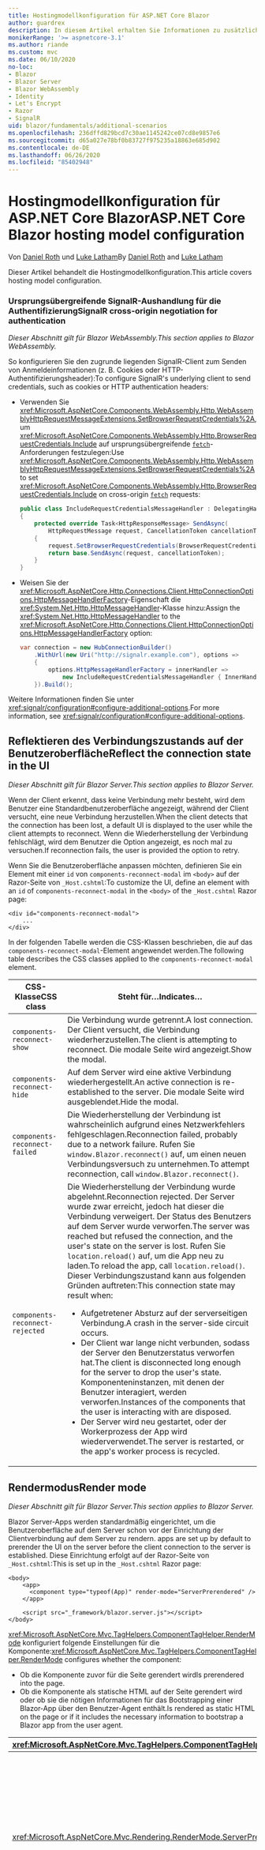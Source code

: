 ```yaml
---
title: Hostingmodellkonfiguration für ASP.NET Core Blazor
author: guardrex
description: In diesem Artikel erhalten Sie Informationen zu zusätzlichen Szenarios für die Blazor-Hostingmodellkonfiguration in ASP.NET Core.
monikerRange: '>= aspnetcore-3.1'
ms.author: riande
ms.custom: mvc
ms.date: 06/10/2020
no-loc:
- Blazor
- Blazor Server
- Blazor WebAssembly
- Identity
- Let's Encrypt
- Razor
- SignalR
uid: blazor/fundamentals/additional-scenarios
ms.openlocfilehash: 236dffd829bcd7c30ae1145242ce07cd8e9857e6
ms.sourcegitcommit: d65a027e78bf0b83727f975235a18863e685d902
ms.contentlocale: de-DE
ms.lasthandoff: 06/26/2020
ms.locfileid: "85402948"
---
```

# <a name="aspnet-core-blazor-hosting-model-configuration"></a><span data-ttu-id="b0c29-103">Hostingmodellkonfiguration für ASP.NET Core Blazor</span><span class="sxs-lookup"><span data-stu-id="b0c29-103">ASP.NET Core Blazor hosting model configuration</span></span>

<span data-ttu-id="b0c29-104">Von [Daniel Roth](https://github.com/danroth27) und [Luke Latham](https://github.com/guardrex)</span><span class="sxs-lookup"><span data-stu-id="b0c29-104">By [Daniel Roth](https://github.com/danroth27) and [Luke Latham](https://github.com/guardrex)</span></span>

<span data-ttu-id="b0c29-105">Dieser Artikel behandelt die Hostingmodellkonfiguration.</span><span class="sxs-lookup"><span data-stu-id="b0c29-105">This article covers hosting model configuration.</span></span>

### <a name="signalr-cross-origin-negotiation-for-authentication"></a><span data-ttu-id="b0c29-106">Ursprungsübergreifende SignalR-Aushandlung für die Authentifizierung</span><span class="sxs-lookup"><span data-stu-id="b0c29-106">SignalR cross-origin negotiation for authentication</span></span>

<span data-ttu-id="b0c29-107">*Dieser Abschnitt gilt für Blazor WebAssembly.*</span><span class="sxs-lookup"><span data-stu-id="b0c29-107">*This section applies to Blazor WebAssembly.*</span></span>

<span data-ttu-id="b0c29-108">So konfigurieren Sie den zugrunde liegenden SignalR-Client zum Senden von Anmeldeinformationen (z. B. Cookies oder HTTP-Authentifizierungsheader):</span><span class="sxs-lookup"><span data-stu-id="b0c29-108">To configure SignalR's underlying client to send credentials, such as cookies or HTTP authentication headers:</span></span>

* <span data-ttu-id="b0c29-109">Verwenden Sie <xref:Microsoft.AspNetCore.Components.WebAssembly.Http.WebAssemblyHttpRequestMessageExtensions.SetBrowserRequestCredentials%2A>, um <xref:Microsoft.AspNetCore.Components.WebAssembly.Http.BrowserRequestCredentials.Include> auf ursprungsübergreifende [`fetch`](https://developer.mozilla.org/docs/Web/API/Fetch_API/Using_Fetch)-Anforderungen festzulegen:</span><span class="sxs-lookup"><span data-stu-id="b0c29-109">Use <xref:Microsoft.AspNetCore.Components.WebAssembly.Http.WebAssemblyHttpRequestMessageExtensions.SetBrowserRequestCredentials%2A> to set <xref:Microsoft.AspNetCore.Components.WebAssembly.Http.BrowserRequestCredentials.Include> on cross-origin [`fetch`](https://developer.mozilla.org/docs/Web/API/Fetch_API/Using_Fetch) requests:</span></span>

  ```csharp
  public class IncludeRequestCredentialsMessageHandler : DelegatingHandler
  {
      protected override Task<HttpResponseMessage> SendAsync(
          HttpRequestMessage request, CancellationToken cancellationToken)
      {
          request.SetBrowserRequestCredentials(BrowserRequestCredentials.Include);
          return base.SendAsync(request, cancellationToken);
      }
  }
  ```

* <span data-ttu-id="b0c29-110">Weisen Sie der <xref:Microsoft.AspNetCore.Http.Connections.Client.HttpConnectionOptions.HttpMessageHandlerFactory>-Eigenschaft die <xref:System.Net.Http.HttpMessageHandler>-Klasse hinzu:</span><span class="sxs-lookup"><span data-stu-id="b0c29-110">Assign the <xref:System.Net.Http.HttpMessageHandler> to the <xref:Microsoft.AspNetCore.Http.Connections.Client.HttpConnectionOptions.HttpMessageHandlerFactory> option:</span></span>

  ```csharp
  var connection = new HubConnectionBuilder()
      .WithUrl(new Uri("http://signalr.example.com"), options =>
      {
          options.HttpMessageHandlerFactory = innerHandler => 
              new IncludeRequestCredentialsMessageHandler { InnerHandler = innerHandler };
      }).Build();
  ```

<span data-ttu-id="b0c29-111">Weitere Informationen finden Sie unter <xref:signalr/configuration#configure-additional-options>.</span><span class="sxs-lookup"><span data-stu-id="b0c29-111">For more information, see <xref:signalr/configuration#configure-additional-options>.</span></span>

## <a name="reflect-the-connection-state-in-the-ui"></a><span data-ttu-id="b0c29-112">Reflektieren des Verbindungszustands auf der Benutzeroberfläche</span><span class="sxs-lookup"><span data-stu-id="b0c29-112">Reflect the connection state in the UI</span></span>

<span data-ttu-id="b0c29-113">*Dieser Abschnitt gilt für Blazor Server.*</span><span class="sxs-lookup"><span data-stu-id="b0c29-113">*This section applies to Blazor Server.*</span></span>

<span data-ttu-id="b0c29-114">Wenn der Client erkennt, dass keine Verbindung mehr besteht, wird dem Benutzer eine Standardbenutzeroberfläche angezeigt, während der Client versucht, eine neue Verbindung herzustellen.</span><span class="sxs-lookup"><span data-stu-id="b0c29-114">When the client detects that the connection has been lost, a default UI is displayed to the user while the client attempts to reconnect.</span></span> <span data-ttu-id="b0c29-115">Wenn die Wiederherstellung der Verbindung fehlschlägt, wird dem Benutzer die Option angezeigt, es noch mal zu versuchen.</span><span class="sxs-lookup"><span data-stu-id="b0c29-115">If reconnection fails, the user is provided the option to retry.</span></span>

<span data-ttu-id="b0c29-116">Wenn Sie die Benutzeroberfläche anpassen möchten, definieren Sie ein Element mit einer `id` von `components-reconnect-modal` im `<body>` auf der Razor-Seite von `_Host.cshtml`:</span><span class="sxs-lookup"><span data-stu-id="b0c29-116">To customize the UI, define an element with an `id` of `components-reconnect-modal` in the `<body>` of the `_Host.cshtml` Razor page:</span></span>

```cshtml
<div id="components-reconnect-modal">
    ...
</div>
```

<span data-ttu-id="b0c29-117">In der folgenden Tabelle werden die CSS-Klassen beschrieben, die auf das `components-reconnect-modal`-Element angewendet werden.</span><span class="sxs-lookup"><span data-stu-id="b0c29-117">The following table describes the CSS classes applied to the `components-reconnect-modal` element.</span></span>

| <span data-ttu-id="b0c29-118">CSS-Klasse</span><span class="sxs-lookup"><span data-stu-id="b0c29-118">CSS class</span></span>                       | <span data-ttu-id="b0c29-119">Steht für&hellip;</span><span class="sxs-lookup"><span data-stu-id="b0c29-119">Indicates&hellip;</span></span> |
| ------------------------------- | ----------------- |
| `components-reconnect-show`     | <span data-ttu-id="b0c29-120">Die Verbindung wurde getrennt.</span><span class="sxs-lookup"><span data-stu-id="b0c29-120">A lost connection.</span></span> <span data-ttu-id="b0c29-121">Der Client versucht, die Verbindung wiederherzustellen.</span><span class="sxs-lookup"><span data-stu-id="b0c29-121">The client is attempting to reconnect.</span></span> <span data-ttu-id="b0c29-122">Die modale Seite wird angezeigt.</span><span class="sxs-lookup"><span data-stu-id="b0c29-122">Show the modal.</span></span> |
| `components-reconnect-hide`     | <span data-ttu-id="b0c29-123">Auf dem Server wird eine aktive Verbindung wiederhergestellt.</span><span class="sxs-lookup"><span data-stu-id="b0c29-123">An active connection is re-established to the server.</span></span> <span data-ttu-id="b0c29-124">Die modale Seite wird ausgeblendet.</span><span class="sxs-lookup"><span data-stu-id="b0c29-124">Hide the modal.</span></span> |
| `components-reconnect-failed`   | <span data-ttu-id="b0c29-125">Die Wiederherstellung der Verbindung ist wahrscheinlich aufgrund eines Netzwerkfehlers fehlgeschlagen.</span><span class="sxs-lookup"><span data-stu-id="b0c29-125">Reconnection failed, probably due to a network failure.</span></span> <span data-ttu-id="b0c29-126">Rufen Sie `window.Blazor.reconnect()` auf, um einen neuen Verbindungsversuch zu unternehmen.</span><span class="sxs-lookup"><span data-stu-id="b0c29-126">To attempt reconnection, call `window.Blazor.reconnect()`.</span></span> |
| `components-reconnect-rejected` | <span data-ttu-id="b0c29-127">Die Wiederherstellung der Verbindung wurde abgelehnt.</span><span class="sxs-lookup"><span data-stu-id="b0c29-127">Reconnection rejected.</span></span> <span data-ttu-id="b0c29-128">Der Server wurde zwar erreicht, jedoch hat dieser die Verbindung verweigert. Der Status des Benutzers auf dem Server wurde verworfen.</span><span class="sxs-lookup"><span data-stu-id="b0c29-128">The server was reached but refused the connection, and the user's state on the server is lost.</span></span> <span data-ttu-id="b0c29-129">Rufen Sie `location.reload()` auf, um die App neu zu laden.</span><span class="sxs-lookup"><span data-stu-id="b0c29-129">To reload the app, call `location.reload()`.</span></span> <span data-ttu-id="b0c29-130">Dieser Verbindungszustand kann aus folgenden Gründen auftreten:</span><span class="sxs-lookup"><span data-stu-id="b0c29-130">This connection state may result when:</span></span><ul><li><span data-ttu-id="b0c29-131">Aufgetretener Absturz auf der serverseitigen Verbindung.</span><span class="sxs-lookup"><span data-stu-id="b0c29-131">A crash in the server-side circuit occurs.</span></span></li><li><span data-ttu-id="b0c29-132">Der Client war lange nicht verbunden, sodass der Server den Benutzerstatus verworfen hat.</span><span class="sxs-lookup"><span data-stu-id="b0c29-132">The client is disconnected long enough for the server to drop the user's state.</span></span> <span data-ttu-id="b0c29-133">Komponenteninstanzen, mit denen der Benutzer interagiert, werden verworfen.</span><span class="sxs-lookup"><span data-stu-id="b0c29-133">Instances of the components that the user is interacting with are disposed.</span></span></li><li><span data-ttu-id="b0c29-134">Der Server wird neu gestartet, oder der Workerprozess der App wird wiederverwendet.</span><span class="sxs-lookup"><span data-stu-id="b0c29-134">The server is restarted, or the app's worker process is recycled.</span></span></li></ul> |

## <a name="render-mode"></a><span data-ttu-id="b0c29-135">Rendermodus</span><span class="sxs-lookup"><span data-stu-id="b0c29-135">Render mode</span></span>

<span data-ttu-id="b0c29-136">*Dieser Abschnitt gilt für Blazor Server.*</span><span class="sxs-lookup"><span data-stu-id="b0c29-136">*This section applies to Blazor Server.*</span></span>

Blazor Server<span data-ttu-id="b0c29-137">-Apps werden standardmäßig eingerichtet, um die Benutzeroberfläche auf dem Server schon vor der Einrichtung der Clientverbindung auf dem Server zu rendern.</span><span class="sxs-lookup"><span data-stu-id="b0c29-137"> apps are set up by default to prerender the UI on the server before the client connection to the server is established.</span></span> <span data-ttu-id="b0c29-138">Diese Einrichtung erfolgt auf der Razor-Seite von `_Host.cshtml`:</span><span class="sxs-lookup"><span data-stu-id="b0c29-138">This is set up in the `_Host.cshtml` Razor page:</span></span>

```cshtml
<body>
    <app>
      <component type="typeof(App)" render-mode="ServerPrerendered" />
    </app>

    <script src="_framework/blazor.server.js"></script>
</body>
```

<span data-ttu-id="b0c29-139"><xref:Microsoft.AspNetCore.Mvc.TagHelpers.ComponentTagHelper.RenderMode> konfiguriert folgende Einstellungen für die Komponente:</span><span class="sxs-lookup"><span data-stu-id="b0c29-139"><xref:Microsoft.AspNetCore.Mvc.TagHelpers.ComponentTagHelper.RenderMode> configures whether the component:</span></span>

* <span data-ttu-id="b0c29-140">Ob die Komponente zuvor für die Seite gerendert wird</span><span class="sxs-lookup"><span data-stu-id="b0c29-140">Is prerendered into the page.</span></span>
* <span data-ttu-id="b0c29-141">Ob die Komponente als statische HTML auf der Seite gerendert wird oder ob sie die nötigen Informationen für das Bootstrapping einer Blazor-App über den Benutzer-Agent enthält.</span><span class="sxs-lookup"><span data-stu-id="b0c29-141">Is rendered as static HTML on the page or if it includes the necessary information to bootstrap a Blazor app from the user agent.</span></span>

| <xref:Microsoft.AspNetCore.Mvc.TagHelpers.ComponentTagHelper.RenderMode> | <span data-ttu-id="b0c29-142">Beschreibung</span><span class="sxs-lookup"><span data-stu-id="b0c29-142">Description</span></span> |
| --- | --- |
| <xref:Microsoft.AspNetCore.Mvc.Rendering.RenderMode.ServerPrerendered> | <span data-ttu-id="b0c29-143">Rendert die Komponente in statisches HTML und fügt einen Marker für eine Blazor Server-App hinzu.</span><span class="sxs-lookup"><span data-stu-id="b0c29-143">Renders the component into static HTML and includes a marker for a Blazor Server app.</span></span> <span data-ttu-id="b0c29-144">Wenn der Benutzer-Agent gestartet wird, wird der Marker zum Bootstrapping einer Blazor-App verwendet.</span><span class="sxs-lookup"><span data-stu-id="b0c29-144">When the user-agent starts, this marker is used to bootstrap a Blazor app.</span></span> |
| <xref:Microsoft.AspNetCore.Mvc.Rendering.RenderMode.Server> | <span data-ttu-id="b0c29-145">Rendert einen Marker für eine Blazor Server-App.</span><span class="sxs-lookup"><span data-stu-id="b0c29-145">Renders a marker for a Blazor Server app.</span></span> <span data-ttu-id="b0c29-146">Die Ausgabe der Komponente ist nicht enthalten.</span><span class="sxs-lookup"><span data-stu-id="b0c29-146">Output from the component isn't included.</span></span> <span data-ttu-id="b0c29-147">Wenn der Benutzer-Agent gestartet wird, wird der Marker zum Bootstrapping einer Blazor-App verwendet.</span><span class="sxs-lookup"><span data-stu-id="b0c29-147">When the user-agent starts, this marker is used to bootstrap a Blazor app.</span></span> |
| <xref:Microsoft.AspNetCore.Mvc.Rendering.RenderMode.Static> | <span data-ttu-id="b0c29-148">Rendert die Komponente in statischen HTML-Code.</span><span class="sxs-lookup"><span data-stu-id="b0c29-148">Renders the component into static HTML.</span></span> |

<span data-ttu-id="b0c29-149">Das Rendern von Serverkomponenten über eine statische HTML-Seite wird nicht unterstützt.</span><span class="sxs-lookup"><span data-stu-id="b0c29-149">Rendering server components from a static HTML page isn't supported.</span></span>

## <a name="configure-the-signalr-client-for-blazor-server-apps"></a><span data-ttu-id="b0c29-150">Konfigurieren Sie den SignalR-Client für Blazor Server-Apps.</span><span class="sxs-lookup"><span data-stu-id="b0c29-150">Configure the SignalR client for Blazor Server apps</span></span>

<span data-ttu-id="b0c29-151">*Dieser Abschnitt gilt für Blazor Server.*</span><span class="sxs-lookup"><span data-stu-id="b0c29-151">*This section applies to Blazor Server.*</span></span>

<span data-ttu-id="b0c29-152">In einigen Fällen müssen Sie den von den Blazor Server-Apps verwendeten SignalR-Client konfigurieren.</span><span class="sxs-lookup"><span data-stu-id="b0c29-152">Sometimes, you need to configure the SignalR client used by Blazor Server apps.</span></span> <span data-ttu-id="b0c29-153">Beispielsweise können Sie die Protokollierung auf dem SignalR-Client konfigurieren, um ein Verbindungsproblem zu diagnostizieren.</span><span class="sxs-lookup"><span data-stu-id="b0c29-153">For example, you might want to configure logging on the SignalR client to diagnose a connection issue.</span></span>

<span data-ttu-id="b0c29-154">So konfigurieren Sie den SignalR-Client in der Datei `Pages/_Host.cshtml`:</span><span class="sxs-lookup"><span data-stu-id="b0c29-154">To configure the SignalR client in the `Pages/_Host.cshtml` file:</span></span>

* <span data-ttu-id="b0c29-155">Fügen Sie ein `autostart="false"`-Attribut zum `<script>`-Tag für das `blazor.server.js`-Skript hinzu.</span><span class="sxs-lookup"><span data-stu-id="b0c29-155">Add an `autostart="false"` attribute to the `<script>` tag for the `blazor.server.js` script.</span></span>
* <span data-ttu-id="b0c29-156">Rufen Sie `Blazor.start` auf, und übergeben ein Konfigurationsobjekt, das den SignalR-Builder angibt.</span><span class="sxs-lookup"><span data-stu-id="b0c29-156">Call `Blazor.start` and pass in a configuration object that specifies the SignalR builder.</span></span>

```html
<script src="_framework/blazor.server.js" autostart="false"></script>
<script>
  Blazor.start({
    configureSignalR: function (builder) {
      builder.configureLogging("information"); // LogLevel.Information
    }
  });
</script>
```

## <a name="additional-resources"></a><span data-ttu-id="b0c29-157">Zusätzliche Ressourcen</span><span class="sxs-lookup"><span data-stu-id="b0c29-157">Additional resources</span></span>

* <xref:fundamentals/logging/index>
